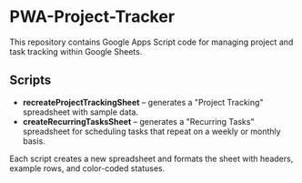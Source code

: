 # PWA-Project-Tracker

This repository contains Google Apps Script code for managing project and task tracking within Google Sheets.

## Scripts

- **recreateProjectTrackingSheet** – generates a "Project Tracking" spreadsheet with sample data.
- **createRecurringTasksSheet** – generates a "Recurring Tasks" spreadsheet for scheduling tasks that repeat on a weekly or monthly basis.

Each script creates a new spreadsheet and formats the sheet with headers, example rows, and color-coded statuses.
